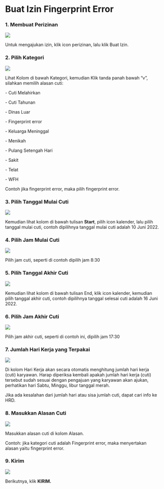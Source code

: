 # Buat Izin Fingerprint Error

### 1. Membuat Perizinan&#x20;

![](<../.gitbook/assets/Untitled design (6).png>)

Untuk mengajukan izin, klik icon perizinan, lalu klik Buat Izin.



### 2. Pilih Kategori

![](<../.gitbook/assets/image (9).png>)

Lihat Kolom di bawah Kategori, kemudian Klik tanda panah bawah “v”, silahkan memilih alasan cuti:

\-  Cuti Melahirkan

\-  Cuti Tahunan

\-  Dinas Luar

\-  Fingerprint error

\-  Keluarga Meninggal

\-  Menikah

\-  Pulang Setengah Hari

\-  Sakit

\- Telat

\- WFH

Contoh jika fingerprint error, maka pilih fingerprint error.

### 3. Pilih Tanggal Mulai Cuti

![](<../.gitbook/assets/image (28).png>)

Kemudian lihat kolom di bawah tulisan **Start**, pilih icon kalender, lalu pilih tanggal mulai cuti, contoh dipilihnya  tanggal mulai cuti adalah 10 Juni 2022.

### 4. Pilih Jam Mulai Cuti

![](<../.gitbook/assets/image (8).png>)

Pilih jam cuti, seperti di contoh dipilih jam 8:30

### 5. Pilih Tanggal Akhir Cuti

![](<../.gitbook/assets/image (36).png>)

Kemudian lihat kolom di bawah tulisan End, klik icon kalender, kemudian pilih tanggal akhir cuti, contoh dipilihnya  tanggal selesai cuti adalah 16 Juni 2022.

### 6. Pilih Jam Akhir Cuti

![](<../.gitbook/assets/image (35).png>)

Pilih jam akhir cuti, seperti di contoh ini, dipilih jam 17:30



### 7. Jumlah Hari Kerja yang Terpakai

![](<../.gitbook/assets/image (27).png>)

Di kolom Hari Kerja akan secara otomatis menghitung jumlah hari kerja (cuti) karyawan. Harap diperiksa kembali apakah jumlah hari kerja (cuti) tersebut sudah sesuai dengan pengajuan yang karyawan akan ajukan, perhatikan hari Sabtu, Minggu, libur tanggal merah.

Jika ada kesalahan dari jumlah hari atau sisa jumlah cuti, dapat cari info ke HRD.

### **8**. Masukkan Alasan Cuti

![](<../.gitbook/assets/image (24).png>)

Masukkan alasan cuti di kolom Alasan.

Contoh: jika kategori cuti adalah Fingerprint error, maka menyertakan alasan yaitu fingerprint error.

### **9. Kirim**

![](<../.gitbook/assets/image (21).png>)

Berikutnya, klik **KIRIM.**
